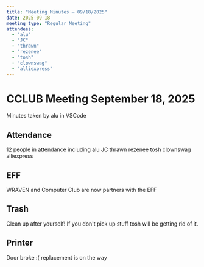 ```yaml
---
title: "Meeting Minutes – 09/18/2025"
date: 2025-09-18
meeting_type: "Regular Meeting"
attendees:
  - "alu"
  - "JC"
  - "thrawn"
  - "rezenee"
  - "tosh"
  - "clownswag"
  - "alliexpress"
---
```


# CCLUB Meeting September 18, 2025

Minutes taken by alu in VSCode

## Attendance
12 people in attendance including alu JC thrawn rezenee tosh clownswag alliexpress

## EFF

WRAVEN and Computer Club are now partners with the EFF

## Trash

Clean up after yourself! 
If you don't pick up stuff tosh will be getting rid of it. 

## Printer

Door broke :( replacement is on the way